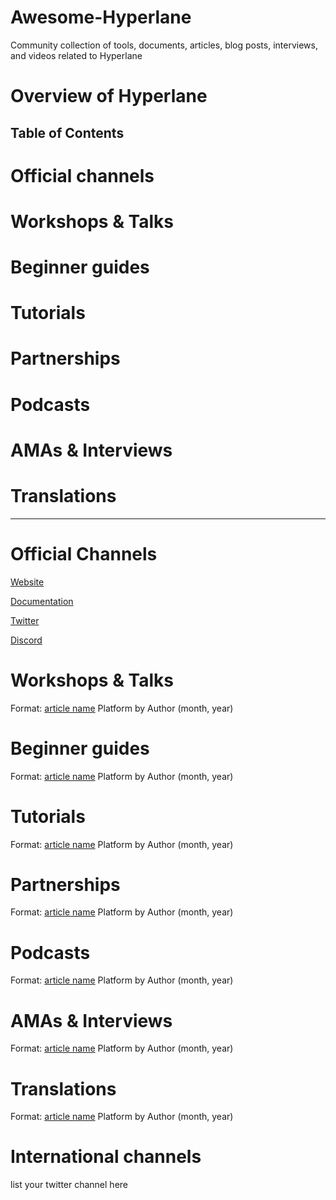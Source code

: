 # Awesome-Hyperlane
Community collection of tools, documents, articles, blog posts, interviews, and videos related to Hyperlane 
# Overview of Hyperlane 

## Table of Contents 
# Official channels 
# Workshops & Talks
# Beginner guides
# Tutorials
# Partnerships
# Podcasts 
# AMAs & Interviews
# Translations
--------------

# Official Channels
[Website](https://www.hyperlane.xyz/)

[Documentation](https://docs.hyperlane.xyz/)

[Twitter](https://twitter.com/Hyperlane_xyz)

[Discord](https://discord.com/invite/hyperlane)

# Workshops & Talks
Format: 
[article name](URL) Platform by Author (month, year)
# Beginner guides
Format: 
[article name](URL) Platform by Author (month, year)
# Tutorials
Format: 
[article name](URL) Platform by Author (month, year)
# Partnerships
Format: 
[article name](URL) Platform by Author (month, year)
# Podcasts 
Format: 
[article name](URL) Platform by Author (month, year)
# AMAs & Interviews
Format: 
[article name](URL) Platform by Author (month, year)
# Translations
Format: 
[article name](URL) Platform by Author (month, year)
# International channels 
list your twitter channel here
